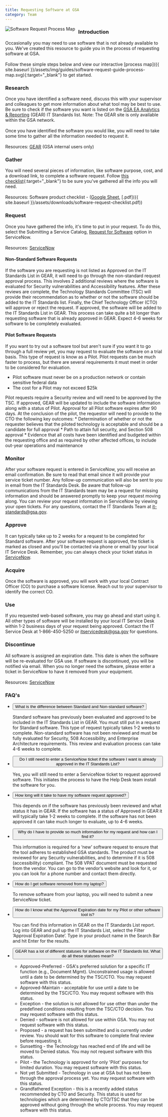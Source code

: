 ```yaml
---
title: Requesting Software at GSA
category: Team
---
```


  <a href="{{ site.baseurl }}/assets/img/guides/software-request-guide-process-map.svg" target="_blank"><img src="{{ site.baseurl }}/assets/img/guides/software-request-process-map.png"
    alt="Software Request Process Map"
    style="float: left;  margin-right: 10px;"></a>

### Introduction

Occasionally you may need to use software that is not already available to you. We've created this resource to guide you in the process of requesting software at GSA.<br>
<br>Follow these simple steps below and view our interactive [process map]({{ site.baseurl }}/assets/img/guides/software-request-guide-process-map.svg){:target="_blank"} to get started.

### Research
Once you have identified a software need, discuss this with your supervisor and colleagues to get more information about what tool may be best to use. Be sure to check if the software you want is listed on the [GSA EA Analytics & Reporting](https://ea.gsa.gov/#!/itstandards) (GEAR) IT Standards list. Note: The GEAR site is only available within the GSA network.<br><br> Once you have identified the software you would like, you will need to take some time to gather all the information needed to request it.
<br>
<br>
Resources: [GEAR](https://ea.gsa.gov/#!/itstandards) (GSA internal users only)

### Gather
You will need several pieces of information, like software purpose, cost, and a download link, to complete a software request. Follow [this checklist](https://docs.google.com/a/gsa.gov/spreadsheets/d/1zIyZGdmEuWUeuko7yEaupETz2YGJQpOumHwiUntul64/edit?usp=sharing){:target="_blank"} to be sure you've gathered all the info you will need.
<br>
<br>
Resources: Software product checklist - ([Google Sheet](https://docs.google.com/a/gsa.gov/spreadsheets/d/1zIyZGdmEuWUeuko7yEaupETz2YGJQpOumHwiUntul64/edit?usp=sharing), [.pdf]({{ site.baseurl }}/assets/downloads/software-request-checklist.pdf))

### Request
Once you have gathered the info, it's time to put in your request. To do this, select the Submitting a Service Catalog, [Request for Software](https://gsa.servicenowservices.com/) option in ServiceNow.
<br>
<br>
Resources: [ServiceNow](https://gsa.servicenowservices.com/)

#### Non-Standard Software Requests
If the software you are requesting is not listed as Approved on the IT Standards List in GEAR, it will need to go through the non-standard request approval process. This involves 2 additional reviews where the software is evaluated for Security vulnerabilities and Accessibility features. After these reviews are complete, the Technology Standards Committee (TSC) will provide their recommendation as to whether or not the software should be added to the IT Standards list. Finally, the Chief Technology Officer (CTO) will approve or reject the request. If approved, the software will be added to the IT Standards List in GEAR. This process can take quite a bit longer than requesting software that is already approved in GEAR. Expect 4-6 weeks for software to be completely evaluated.

#### Pilot Software Requests
If you want to try out a software tool but aren't sure if you want it to go through a full review yet, you may request to evaluate the software on a trial basis. This type of request is know as a Pilot. Pilot requests can be much faster to process, but there are several requirements it must meet in order to be considered for evaluation.
<ul><li>Pilot software must never be on a production network or contain sensitive federal data</li><li>The cost for a Pilot may not exceed $25k</li></ul>
Pilot requests require a Security review and will need to be approved by the TSC. If approved, GEAR will be updated to include the software information along with a status of Pilot. Approval for all Pilot software expires after 90 days.
At the conclusion of the pilot, the requestor will need to provide to the CTO the following key outcomes:
* Determination of whether or not the requester believes that the piloted technology is acceptable and should be a candidate for full approval
* Path to attain full security, and Section 508 approval
* Evidence that all costs have been identified and budgeted within the requesting office and as required by other affected offices, to include out-year operations and maintenance

### Monitor
After your software request is entered in ServiceNow, you will receive an email confirmation. Be sure to read that email since it will provide your service ticket number.  Any follow-up communication will also be sent to you in email from the IT Standards Desk. Be aware that follow-up communications from the IT Standards team may be a request for missing information and should be answered promptly to keep your request moving along. You can review your request information in ServiceNow by viewing your open tickets. For any questions, contact the IT Standards Team at [it-standards@gsa.gov](mailto:it-standards@gsa.gov).

### Approve
It can typically take up to 2 weeks for a request to be completed for Standard software. After your software request is approved, the ticket is marked as closed and you'll be contacted via phone or email by your local IT Service Desk. Remember, you can always check your ticket status in [ServiceNow](https://gsa.servicenowservices.com/).

### Acquire
Once the software is approved, you will work with your local Contract Officer (CO) to purchase a software license. Reach out to your supervisor to identify the correct CO.

### Use
If you requested web-based software, you may go ahead and start using it.
All other types of software will be installed by your local IT Service Desk within 1-2 business days of your request being approved. Contact the IT Service Desk at 1-866-450-5250 or [itservicedesk@gsa.gov](mailto:itservicedesk@gsa.gov) for questions.

### Discontinue
All software is assigned an expiration date. This date is when the software will be re-evaluated for GSA use. If software is discontinued, you will be notified via email.
When you no longer need the software, please enter a ticket in ServiceNow to have it removed from your equipment.
<br>
<br>
Resources: [ServiceNow](https://gsa.servicenowservices.com/)

### FAQ's

<ul class="usa-accordion">
  <li>
    <button class="usa-accordion-button"
      aria-expanded="true" aria-controls="Question-1">
      What is the difference between Standard and Non-standard software?
    </button>
    <div id="Question-1" class="usa-accordion-content">
      <p>
      Standard software has previously been evaluated and approved to be included in the IT Standards List in GEAR. You must still put in a request for Standard software. This type of request typically takes 1-2 weeks to complete.
      Non-standard software has not been reviewed and must be fully evaluated for Security, 508 Accessibility, and Enterprise Architecture requirements. This review and evaluation process can take 4-6 weeks to complete.
      </p>
    </div>
  </li>
  <li>
    <button class="usa-accordion-button"
      aria-controls="Question-2">
      Do I still need to enter a ServiceNow ticket if the software I want is already approved in the IT Standards List?
    </button>
    <div id="Question-2" class="usa-accordion-content">
      <p>
      Yes, you will still need to enter a ServiceNow ticket to request approved software. This initiates the process to have the Help Desk team install the software for you.
      </p>
    </div>
  </li>
  <li>
    <button class="usa-accordion-button"
      aria-controls="Question-3">
      How long will it take to have my software request approved?
    </button>
    <div id="Question-3" class="usa-accordion-content">
      <p>
      This depends on if the software has previously been reviewed and what status it has in GEAR. If the software has a status of Approved in GEAR it will typically take 1-2 weeks to complete. If the software has not been approved it can take much longer to evaluate, up to 4-6 weeks.
      </p>
    </div>
  </li>
  <li>
    <button class="usa-accordion-button"
      aria-controls="Question-4">
      Why do I have to provide so much information for my request and how can I find it?
    </button>
    <div id="Question-4" class="usa-accordion-content">
      <p>
      This information is required for a ‘new’ software request to ensure that the tool adheres to established GSA standards.  The product must be reviewed for any Security vulnerabilities, and to determine if it is 508 (accessibility) compliant.  The 508 VPAT document must be requested from the vendor. You can go to the vendor’s website and look for it, or you can look for a phone number and contact them directly.
      </p>
    </div>
  </li>
  <li>
    <button class="usa-accordion-button"
      aria-controls="Question-5">
      How do I get software removed from my laptop?
    </button>
    <div id="Question-5" class="usa-accordion-content">
      <p>
      To remove software from your laptop, you will need to submit a new ServiceNow ticket.
      </p>
    </div>
  </li>
  <li>
    <button class="usa-accordion-button"
      aria-controls="Question-6">
      How do I know what the Approval Expiration date for my Pilot or other software tool is?
    </button>
    <div id="Question-6" class="usa-accordion-content">
      <p>
      You can find this information in GEAR on the IT Standards List report.  Log into GEAR and pull up the IT Standards List, select the Filter ‘Approval Expiration Date’.  Type in your product name in the Search Bar and hit Enter for the results.
      </p>
    </div>
  </li>
  <li>
    <button class="usa-accordion-button"
      aria-controls="Question-7">
      GEAR has a lot of different statuses for software on the IT Standards list. What do all these statuses mean?
    </button>
    <div id="Question-7" class="usa-accordion-content">
      <ul><li>  Approved-Preferred - GSA's preferred solution for a specific IT function (e.g., Document Mgmt). Unconstrained usage is allowed until a date to be determined by the TSC/CTO. You may request software with this status.</li>
<li>Approved-Maintain - acceptable for use until a date to be determined by the TSC/CTO. You may request software with this status.</li>
<li>Exception - the solution is not allowed for use other than under the predefined conditions resulting from the TSC/CTO decision. You may request software with this status.</li>
<li>Denied - software is not allowed for use within GSA. You may not request software with this status.</li>
<li>Proposed - a request has been submitted and is currently under review. You should wait for this software to complete final review before requesting it. </li>
<li>Sunsetting - the Technology has reached end of life and will be moved to Denied status. You may not request software with this status.</li>
<li>Pilot - the Technology is approved for only 'Pilot' purposes for limited duration. You may request software with this status.</li>
<li>Not yet Submitted - Technology in use at GSA but has not been through the approval process yet. You may request software with this status.</li>
<li>Grandfathered Exception - this is a recently added status recommended by CTO and Security.  This status is used for technologies which are determined by CTO/TSC that they can be approved without going through the whole process. You may request software with this status.</li>
</ul>
    </div>
  </li>
</ul>
